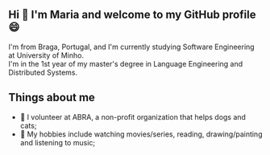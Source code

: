 
## Hi 👋 I'm Maria and welcome to my GitHub profile :smile:  
I'm from Braga, Portugal, and I'm currently studying Software Engineering at University of Minho.    
I'm in the 1st year of my master's degree in Language Engineering and Distributed Systems.


## Things about me
- :dog: I volunteer at ABRA, a non-profit organization that helps dogs and cats;
- :movie_camera: My hobbies include watching movies/series, reading, drawing/painting and listening to music;



<!--
**mj-ramos/mj-ramos** is a ✨ _special_ ✨ repository because its `README.md` (this file) appears on your GitHub profile.

Here are some ideas to get you started:

- 🔭 I’m currently working on ...
- 🌱 I’m currently learning ...
- 👯 I’m looking to collaborate on ...
- 🤔 I’m looking for help with ...
- 💬 Ask me about ..
- 📫 How to reach me: ...
- 😄 Pronouns: ...
- ⚡ Fun fact: ...
-->
